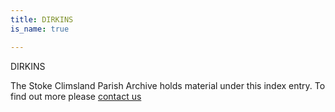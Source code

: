 ```yaml
---
title: DIRKINS
is_name: true

---
```


DIRKINS


The Stoke Climsland Parish Archive holds material under this index entry. To find out more please [contact us](/contact/)
